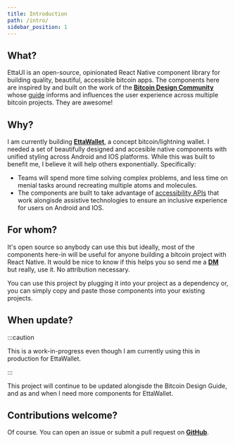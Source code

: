 ```yaml
---
title: Introduction
path: /intro/
sidebar_position: 1
---
```


## What?

EttaUI is an open-source, opinionated React Native component library for building quality, beautiful, accessible bitcoin apps. The components here are inspired by and built on the work of the **[Bitcoin Design Community](https://bitcoin.design)** whose [guide](https://bitcoin.design/guide/) informs and influences the user experience across multiple bitcoin projects. They are awesome!

## Why?

I am currently building **[EttaWallet](https://github.com/EttaWallet)**, a concept bitcoin/lightning wallet. I needed a set of beautifully designed and accesible native components with unified styling across Android and IOS platforms. While this was built to benefit me, I believe it will help others exponentially. Specifically:

- Teams will spend more time solving complex problems, and less time on menial tasks around recreating multiple atoms and molecules.
- The components are built to take advantage of [accessibility APIs](https://reactnative.dev/docs/accessibility) that work alongisde assistive technologies to ensure an inclusive experience for users on Android and IOS.

## For whom?

It's open source so anybody can use this but ideally, most of the components here-in will be useful for anyone building a bitcoin project with React Native. It would be nice to know if this helps you so send me a **[DM](https://twitter.com/rukundo__)** but really, use it. No attribution necessary.

You can use this project by plugging it into your project as a dependency or, you can simply copy and paste those components into your existing projects.

## When update?

:::caution

This is a work-in-progress even though I am currently using this in production for EttaWallet.

:::

This project will continue to be updated alongisde the Bitcoin Design Guide, and as and when I need more components for EttaWallet.

## Contributions welcome?

Of course. You can open an issue or submit a pull request on **[GitHub](https://github.com/EttaWallet/etta-ui)**.

